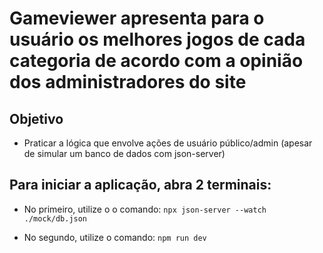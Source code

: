 # Gameviewer apresenta para o usuário os melhores jogos de cada categoria de acordo com a opinião dos administradores do site 

## Objetivo
- Praticar a lógica que envolve ações de usuário público/admin (apesar de simular um banco de dados com json-server)

## Para iniciar a aplicação, abra 2 terminais:
- No primeiro, utilize o o comando: 
`npx json-server --watch ./mock/db.json`

- No segundo, utilize o comando:
`npm run dev`
